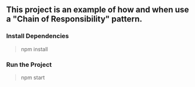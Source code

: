 ## This project is an example of how and when use a "Chain of Responsibility" pattern.

### Install Dependencies
> npm install

### Run the Project
> npm start